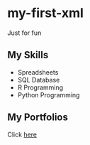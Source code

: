 # my-first-xml
Just for fun

## My Skills

- Spreadsheets
- SQL Database
- R Programming
- Python Programming

## My Portfolios

Click [here](https://www.google.com/)
